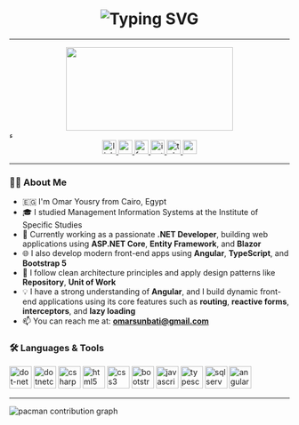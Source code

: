 <h1 align="center">
  <img src="https://readme-typing-svg.demolab.com?weight=900&size=30&duration=4000&color=1F42E4&center=true&vCenter=true&lines=Hi%2C+I'm+Omar+Yousry+%F0%9F%91%8B+%F0%9F%9A%80+%F0%9F%91%A8%E2%80%8D%F0%9F%92%BB" alt="Typing SVG" />
</h1>

---

<div align="center">
  <img height="150" src="https://media.giphy.com/media/M9gbBd9nbDrOTu1Mqx/giphy.gif" width="300"  height=""300/>
</div>
ء


<div align="center">
  <a href="https://www.linkedin.com/in/omar-yousry-611546275">
    <img src="https://img.shields.io/static/v1?message=LinkedIn&logo=linkedin&label=&color=0077B5&logoColor=white&style=for-the-badge" height="25" alt="linkedin" />
  </a>
  <a href="#">
    <img src="https://img.shields.io/static/v1?message=Youtube&logo=youtube&label=&color=FF0000&logoColor=white&style=for-the-badge" height="25" alt="youtube" />
  </a>
  <a href="#">
    <img src="https://img.shields.io/static/v1?message=Facebook&logo=facebook&label=&color=1877F2&logoColor=white&style=for-the-badge" height="25" alt="facebook" />
  </a>
  <a href="#">
    <img src="https://img.shields.io/static/v1?message=Instagram&logo=instagram&label=&color=E4405F&logoColor=white&style=for-the-badge" height="25" alt="instagram" />
  </a>
  <a href="#">
    <img src="https://img.shields.io/static/v1?message=Telegram&logo=telegram&label=&color=2CA5E0&logoColor=white&style=for-the-badge" height="25" alt="telegram" />
  </a>
  <a href="mailto:omarsunbati@gmail.com">
    <img src="https://img.shields.io/static/v1?message=Gmail&logo=gmail&label=&color=D14836&logoColor=white&style=for-the-badge" height="25" alt="gmail" />
  </a>
</div>

---





### 👨‍💻 About Me

- 🇪🇬 I'm Omar Yousry from Cairo, Egypt  
- 🎓 I studied Management Information Systems at the Institute of Specific Studies  
- 💼 Currently working as a passionate **.NET Developer**, building web applications using **ASP.NET Core**, **Entity Framework**, and **Blazor**  
- 🌐 I also develop modern front-end apps using **Angular**, **TypeScript**, and **Bootstrap 5**  
- 🧠 I follow clean architecture principles and apply design patterns like **Repository**, **Unit of Work**  
- 💡 I have a strong understanding of **Angular**, and I build dynamic front-end applications using its core features such as **routing**, **reactive forms**, **interceptors**, and **lazy loading**  
- 📫 You can reach me at: **omarsunbati@gmail.com**


### 🛠️ Languages & Tools

<div align="left">
  <img src="https://cdn.jsdelivr.net/gh/devicons/devicon/icons/dot-net/dot-net-plain-wordmark.svg" height="40" alt="dot-net" />
  <img src="https://cdn.jsdelivr.net/gh/devicons/devicon/icons/dotnetcore/dotnetcore-original.svg" height="40" alt="dotnetcore" />
  <img src="https://skillicons.dev/icons?i=cs" height="40" alt="csharp" />
  <img src="https://cdn.jsdelivr.net/gh/devicons/devicon/icons/html5/html5-original.svg" height="40" alt="html5" />
  <img src="https://cdn.jsdelivr.net/gh/devicons/devicon/icons/css3/css3-original.svg" height="40" alt="css3" />
  <img src="https://cdn.jsdelivr.net/gh/devicons/devicon/icons/bootstrap/bootstrap-original.svg" height="40" alt="bootstrap" />
  <img src="https://cdn.jsdelivr.net/gh/devicons/devicon/icons/javascript/javascript-original.svg" height="40" alt="javascript" />
  <img src="https://cdn.jsdelivr.net/gh/devicons/devicon/icons/typescript/typescript-original.svg" height="40" alt="typescript" />
  <img src="https://cdn.jsdelivr.net/gh/devicons/devicon/icons/microsoftsqlserver/microsoftsqlserver-plain.svg" height="40" alt="sqlserver" />
   <img src="https://cdn.jsdelivr.net/gh/devicons/devicon/icons/angularjs/angularjs-original.svg" height="40" alt="angular" />
</div>

---







<picture>
  <source media="(prefers-color-scheme: dark)" srcset="https://raw.githubusercontent.com/OmarYousry2001/OmarYousry2001/output/pacman-contribution-graph-dark.svg">
  <source media="(prefers-color-scheme: light)" srcset="https://raw.githubusercontent.com/OmarYousry2001/OmarYousry2001/output/pacman-contribution-graph.svg">
  <img alt="pacman contribution graph" src="https://raw.githubusercontent.com/OmarYousry2001/OmarYousry2001/output/pacman-contribution-graph.svg">
</picture>

